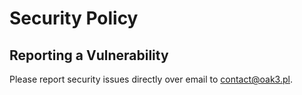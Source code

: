 # Security Policy

## Reporting a Vulnerability

Please report security issues directly over email to contact@oak3.pl.
